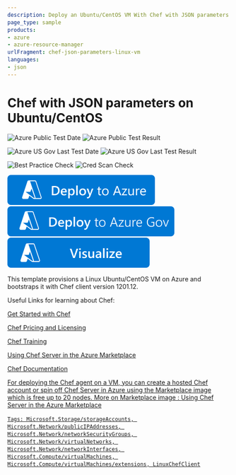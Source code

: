 ```yaml
---
description: Deploy an Ubuntu/CentOS VM With Chef with JSON parameters
page_type: sample
products:
- azure
- azure-resource-manager
urlFragment: chef-json-parameters-linux-vm
languages:
- json
---
```

# Chef with JSON parameters on Ubuntu/CentOS

![Azure Public Test Date](https://azurequickstartsservice.blob.core.windows.net/badges/application-workloads/chef/chef-json-parameters-linux-vm/PublicLastTestDate.svg)
![Azure Public Test Result](https://azurequickstartsservice.blob.core.windows.net/badges/application-workloads/chef/chef-json-parameters-linux-vm/PublicDeployment.svg)

![Azure US Gov Last Test Date](https://azurequickstartsservice.blob.core.windows.net/badges/application-workloads/chef/chef-json-parameters-linux-vm/FairfaxLastTestDate.svg)
![Azure US Gov Last Test Result](https://azurequickstartsservice.blob.core.windows.net/badges/application-workloads/chef/chef-json-parameters-linux-vm/FairfaxDeployment.svg)

![Best Practice Check](https://azurequickstartsservice.blob.core.windows.net/badges/application-workloads/chef/chef-json-parameters-linux-vm/BestPracticeResult.svg)
![Cred Scan Check](https://azurequickstartsservice.blob.core.windows.net/badges/application-workloads/chef/chef-json-parameters-linux-vm/CredScanResult.svg)

[![Deploy To Azure](https://raw.githubusercontent.com/Azure/azure-quickstart-templates/master/1-CONTRIBUTION-GUIDE/images/deploytoazure.svg?sanitize=true)](https://portal.azure.com/#create/Microsoft.Template/uri/https%3A%2F%2Fraw.githubusercontent.com%2FAzure%2Fazure-quickstart-templates%2Fmaster%2Fapplication-workloads%2Fchef%2Fchef-json-parameters-linux-vm%2Fazuredeploy.json)
[![Deploy To Azure US Gov](https://raw.githubusercontent.com/Azure/azure-quickstart-templates/master/1-CONTRIBUTION-GUIDE/images/deploytoazuregov.svg?sanitize=true)](https://portal.azure.us/#create/Microsoft.Template/uri/https%3A%2F%2Fraw.githubusercontent.com%2FAzure%2Fazure-quickstart-templates%2Fmaster%2Fapplication-workloads%2Fchef%2Fchef-json-parameters-linux-vm%2Fazuredeploy.json)
[![Visualize](https://raw.githubusercontent.com/Azure/azure-quickstart-templates/master/1-CONTRIBUTION-GUIDE/images/visualizebutton.svg?sanitize=true)](http://armviz.io/#/?load=https%3A%2F%2Fraw.githubusercontent.com%2FAzure%2Fazure-quickstart-templates%2Fmaster%2Fapplication-workloads%2Fchef%2Fchef-json-parameters-linux-vm%2Fazuredeploy.json)

 This template provisions a Linux Ubuntu/CentOS VM on Azure and bootstraps it with Chef client version 1201.12.

Useful Links for learning about Chef:

<a href="http://learn.chef.io/" target="_blank">Get Started with Chef

<a href="https://www.chef.io/chef/#plans-and-pricingx" target="_blank">Chef Pricing and Licensing

<a href="https://www.chef.io/training/" target="_blank">Chef Training

<a href="https://docs.chef.io/azure_portal.html#azure-marketplace" target="_blank">Using Chef Server in the Azure Marketplace

<a href="http://docs.chef.io/" target="_blank">Chef Documentation

 For deploying the Chef agent on a VM, you can create a hosted Chef account or spin off Chef Server in Azure using the Marketplace image which is free up to 20 nodes. More on Marketplace image : <a href="https://docs.chef.io/azure_portal.html#azure-marketplace" target="_blank">Using Chef Server in the Azure Marketplace

`Tags: Microsoft.Storage/storageAccounts, Microsoft.Network/publicIPAddresses, Microsoft.Network/networkSecurityGroups, Microsoft.Network/virtualNetworks, Microsoft.Network/networkInterfaces, Microsoft.Compute/virtualMachines, Microsoft.Compute/virtualMachines/extensions, LinuxChefClient`
